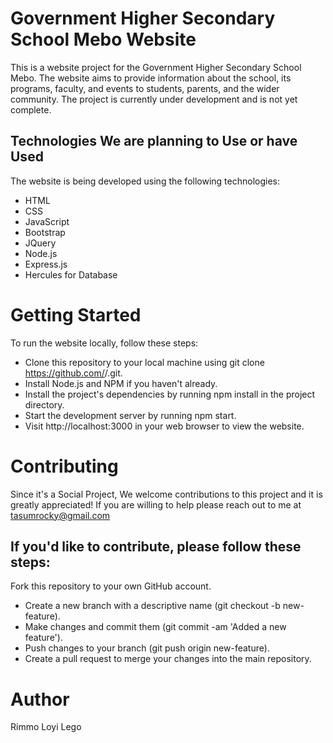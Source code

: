 # Government Higher Secondary School Mebo Website
This is a website project for the Government Higher Secondary School Mebo. The website aims to provide information about the school, its programs, faculty, and events to students, parents, and the wider community. The project is currently under development and is not yet complete.

## Technologies We are planning to Use or have Used
The website is being developed using the following technologies:

- HTML
- CSS
- JavaScript
- Bootstrap
- JQuery
- Node.js
- Express.js
- Hercules for Database

# Getting Started
To run the website locally, follow these steps:

- Clone this repository to your local machine using git clone https://github.com/<username>/<repository-name>.git.
- Install Node.js and NPM if you haven't already.
- Install the project's dependencies by running npm install in the project directory.
- Start the development server by running npm start.
- Visit http://localhost:3000 in your web browser to view the website.

# Contributing
Since it's a Social Project, We welcome contributions to this project and it is greatly appreciated! If you are willing to help please reach out to me at tasumrocky@gmail.com

## If you'd like to contribute, please follow these steps:

Fork this repository to your own GitHub account.
- Create a new branch with a descriptive name (git checkout -b new-feature).
- Make changes and commit them (git commit -am 'Added a new feature').
- Push changes to your branch (git push origin new-feature).
- Create a pull request to merge your changes into the main repository.

# Author

Rimmo Loyi Lego
